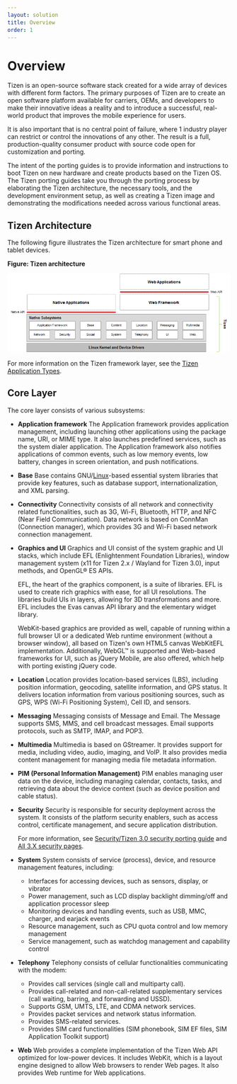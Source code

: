 ```yaml
---
layout: solution
title: Overview
order: 1
---
```


# Overview

Tizen is an open-source software stack created for a wide array of devices with different form factors. The primary purposes of Tizen are to create an open software platform available for carriers, OEMs, and developers to make their innovative ideas a reality and to introduce a successful, real-world product that improves the mobile experience for users.

It is also important that is no central point of failure, where 1 industry player can restrict or control the innovations of any other. The result is a full, production-quality consumer product with source code open for customization and porting.

The intent of the porting guides is to provide information and instructions to boot Tizen on new hardware and create products based on the Tizen OS. The Tizen porting guides take you through the porting process by elaborating the Tizen architecture, the necessary tools, and the development environment setup, as well as creating a Tizen image and demonstrating the modifications needed across various functional areas.

## Tizen Architecture

The following figure illustrates the Tizen architecture for smart phone and tablet devices.

**Figure: Tizen architecture**

![Tizen architecture](media/what-is-tizen-architecture.png)

For more information on the Tizen framework layer, see the [Tizen Application Types](https://developer.tizen.org/development/getting-started/overview#type).

## Core Layer

The core layer consists of various subsystems:

- **Application framework**
The Application framework provides application management, including launching other applications using the package name, URI, or MIME type. It also launches predefined services, such as the system dialer application. The Application framework also notifies applications of common events, such as low memory events, low battery, changes in screen orientation, and push notifications.
- **Base**
Base contains GNU/[Linux](https://wiki.tizen.org/Linux)-based essential system libraries that provide key features, such as database support, internationalization, and XML parsing.
- **Connectivity**
Connectivity consists of all network and connectivity related functionalities, such as 3G, Wi-Fi, Bluetooth, HTTP, and NFC (Near Field Communication). Data network is based on ConnMan (Connection manager), which provides 3G and Wi-Fi based network connection management.
- **Graphics and UI**
Graphics and UI consist of the system graphic and UI stacks, which include EFL (Enlightenment Foundation Libraries), window management system (x11 for Tizen 2.x / Wayland for Tizen 3.0), input methods, and OpenGL&reg; ES APIs.

  EFL, the heart of the graphics component, is a suite of libraries. EFL is used to create rich graphics with ease, for all UI resolutions. The libraries build UIs in layers, allowing for 3D transformations and more. EFL includes the Evas canvas API library and the elementary widget library.

  WebKit-based graphics are provided as well, capable of running within a full browser UI or a dedicated Web runtime environment (without a browser window), all based on Tizen's own HTML5 canvas WebKitEFL implementation. Additionally, WebGL&trade; is supported and Web-based frameworks for UI, such as jQuery Mobile, are also offered, which help with porting existing jQuery code.
- **Location**
Location provides location-based services (LBS), including position information, geocoding, satellite information, and GPS status. It delivers location information from various positioning sources, such as GPS, WPS (Wi-Fi Positioning System), Cell ID, and sensors.
- **Messaging**
Messaging consists of Message and Email. The Message supports SMS, MMS, and cell broadcast messages. Email supports protocols, such as SMTP, IMAP, and POP3.
- **Multimedia**
Multimedia is based on GStreamer. It provides support for media, including video, audio, imaging, and VoIP. It also provides media content management for managing media file metadata information.
- **PIM (Personal Information Management)**
PIM enables managing user data on the device, including managing calendar, contacts, tasks, and retrieving data about the device context (such as device position and cable status).
- **Security**
Security is responsible for security deployment across the system. It consists of the platform security enablers, such as access control, certificate management, and secure application distribution.

  For more information, see [Security/Tizen 3.0 security porting guide](https://wiki.tizen.org/wiki/Security/Tizen_3.0_security_porting_guide) and [All 3.X security pages](https://wiki.tizen.org/wiki/Security#All_3.X_security_pages).
- **System**
System consists of service (process), device, and resource management features, including:
  - Interfaces for accessing devices, such as sensors, display, or vibrator
  - Power management, such as LCD display backlight dimming/off and application processor sleep
  - Monitoring devices and handling events, such as USB, MMC, charger, and earjack events
  - Resource management, such as CPU quota control and low memory management
  - Service management, such as watchdog management and capability control
- **Telephony**
Telephony consists of cellular functionalities communicating with the modem:
  - Provides call services (single call and multiparty call).
  - Provides call-related and non-call-related supplementary services (call waiting, barring, and forwarding and USSD).
  - Supports GSM, UMTS, LTE, and CDMA network services.
  - Provides packet services and network status information.
  - Provides SMS-related services.
  - Provides SIM card functionalities (SIM phonebook, SIM EF files, SIM Application Toolkit support)
- **Web**
Web provides a complete implementation of the Tizen Web API optimized for low-power devices. It includes WebKit, which is a layout engine designed to allow Web browsers to render Web pages. It also provides Web runtime for Web applications.

